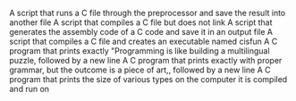 A script that runs a C file through the preprocessor and save the result into another file
A script that compiles a C file but does not link
A script that generates the assembly code of a C code and save it in an output file
A script that compiles a C file and creates an executable named cisfun
A C program that prints exactly "Programming is like building a multilingual puzzle, followed by a new line
A C program that prints exactly with proper grammar, but the outcome is a piece of art,, followed by a new line
A C program that prints the size of various types on the computer it is compiled and run on

